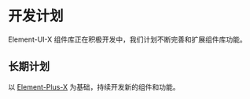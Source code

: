 # 开发计划

Element-UI-X 组件库正在积极开发中，我们计划不断完善和扩展组件库功能。

## 长期计划

以 [Element-Plus-X](https://element-plus-x.com/) 为基础，持续开发新的组件和功能。
